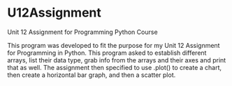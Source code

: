 # U12Assignment
Unit 12 Assignment for Programming Python Course


This program was developed to fit the purpose for my Unit 12 Assignment for Programming in Python.
This program asked to establish different arrays, list their data type, grab info from the arrays and their axes and print that as well.
The assignment then specified to use .plot() to create a chart, then create a horizontal bar graph, and then a scatter plot.
